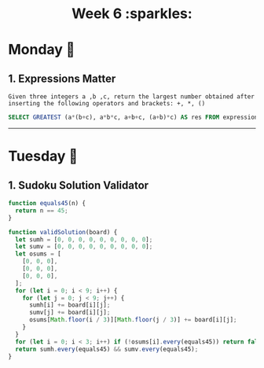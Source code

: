 <h1 align="center">Week 6 :sparkles:</h1>

# Monday :calendar:
## 1. Expressions Matter
``Given three integers a ,b ,c, return the largest number obtained after inserting the following operators and brackets: +, *, ()``

```sql
SELECT GREATEST (a*(b+c), a*b*c, a+b+c, (a+b)*c) AS res FROM expression_matter;
```
___
# Tuesday :calendar:
## 1. Sudoku Solution Validator
```js
function equals45(n) {
  return n == 45;
}

function validSolution(board) {
  let sumh = [0, 0, 0, 0, 0, 0, 0, 0, 0];
  let sumv = [0, 0, 0, 0, 0, 0, 0, 0, 0];
  let osums = [
    [0, 0, 0],
    [0, 0, 0],
    [0, 0, 0],
  ];
  for (let i = 0; i < 9; i++) {
    for (let j = 0; j < 9; j++) {
      sumh[i] += board[i][j];
      sumv[j] += board[i][j];
      osums[Math.floor(i / 3)][Math.floor(j / 3)] += board[i][j];
    }
  }
  for (let i = 0; i < 3; i++) if (!osums[i].every(equals45)) return false;
  return sumh.every(equals45) && sumv.every(equals45);
}
```
